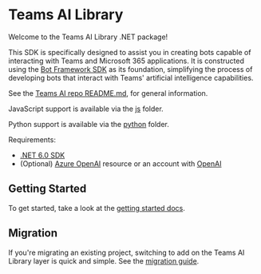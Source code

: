 # Teams AI Library

Welcome to the Teams AI Library .NET package! 

This SDK is specifically designed to assist you in creating bots capable of interacting with Teams and Microsoft 365 applications. It is constructed using the [Bot Framework SDK](https://github.com/microsoft/botbuilder-dotnet) as its foundation, simplifying the process of developing bots that interact with Teams' artificial intelligence capabilities. 

See the [Teams AI repo README.md](https://github.com/microsoft/teams-ai), for general information.

JavaScript support is available via the [js](https://github.com/microsoft/teams-ai/tree/main/js) folder.

Python support is available via the [python](https://github.com/microsoft/teams-ai/tree/main/python) folder.

Requirements:

*   [.NET 6.0 SDK](https://dotnet.microsoft.com/download/dotnet/6.0)
*   (Optional) [Azure OpenAI](https://azure.microsoft.com/en-us/products/ai-services/openai-service) resource or an account with [OpenAI](https://platform.openai.com/)


## Getting Started

To get started, take a look at the [getting started docs](https://github.com/microsoft/teams-ai/blob/main/getting-started/README.md).

## Migration

If you're migrating an existing project, switching to add on the Teams AI Library layer is quick and simple. See the [migration guide](https://github.com/microsoft/teams-ai/blob/main/getting-started/MIGRATION/02.DOTNET.md).
